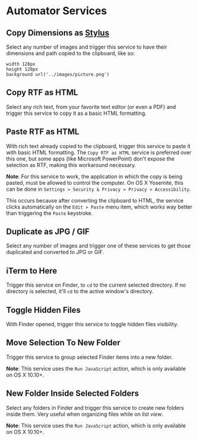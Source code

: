 # Automator Services

## Copy Dimensions as [Stylus](https://github.com/learnboost/stylus)

Select any number of images and trigger this service to have their dimensions and path copied to the clipboard, like so:

```
width 128px
height 128px
background url('../images/picture.png')
```


## Copy RTF as HTML

Select any rich text, from your favorite text editor (or even a PDF) and trigger this service to copy it as a basic HTML formatting.


## Paste RTF as HTML

With rich text already copied to the clipboard, trigger this service to paste it with basic HTML formatting. The `Copy RTF as HTML` service is preferred over this one, but some apps (like Microsoft PowerPoint) don't expose the selection as RTF, making this workaround necessary.

**Note**: For this service to work, the application in which the copy is being pasted, must be allowed to control the computer. On OS X Yosemite, this can be done in `Settings > Security & Privacy > Privacy > Accessibility`.

This occurs because after converting the clipboard to HTML, the service clicks automatically on the `Edit > Paste` menu item, which works way better than triggering the `Paste` keystroke.


## Duplicate as JPG / GIF

Select any number of images and trigger one of these services to get those duplicated and converted to JPG or GIF.


## iTerm to Here

Trigger this service on Finder, to `cd` to the current selected directory. If no directory is selected, it'll `cd` to the active window's directory.


## Toggle Hidden Files

With Finder opened, trigger this service to toggle hidden files visibility.


## Move Selection To New Folder

Trigger this service to group selected Finder items into a new folder.

**Note**: This service uses the `Run JavaScript` action, which is only available on OS X 10.10+.


## New Folder Inside Selected Folders

Select any folders in Finder and trigger this service to create new folders inside them. Very useful when organizing files while on _list view_.

**Note**: This service uses the `Run JavaScript` action, which is only available on OS X 10.10+.
